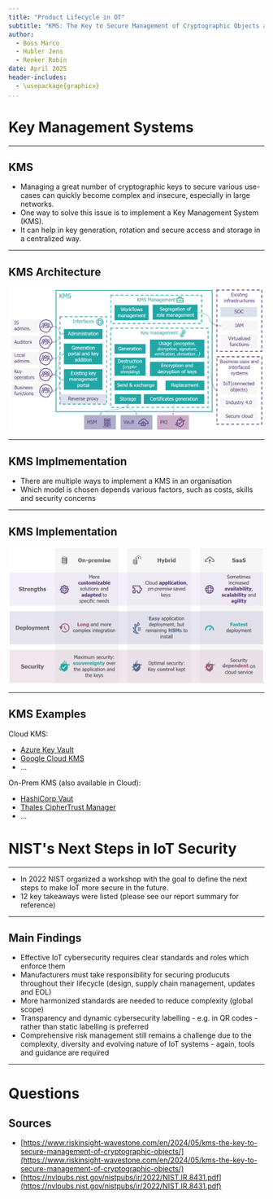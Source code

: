 ```yaml
---
title: "Product Lifecycle in OT"
subtitle: "KMS: The Key to Secure Management of Cryptographic Objects and NIST's Next Steps in IoT Security"
author:
  - Boss Marco
  - Hubler Jens
  - Renker Robin
date: April 2025
header-includes:
  - \usepackage{graphicx}
...
```


# Key Management Systems

---

## KMS

- Managing a great number of cryptographic keys to secure various use-cases can
quickly become complex and insecure, especially in large networks.
- One way to solve this issue is to implement a Key Management System (KMS). 
- It can help in key generation, rotation and secure access and storage in a centralized way.

---

## KMS Architecture

![Typical KMS architecture\label{kms-arch}[^1]](./assets/kms-arch.png)

[^1]: https://www.riskinsight-wavestone.com/wp-content/uploads/2024/05/Capture-decran-2024-05-29-144022.png

---

## KMS Implmementation

- There are multiple ways to implement a KMS in an organisation
- Which model is chosen depends various factors, such as costs, skills and security
concerns

---

## KMS Implementation

![Possible implementations of a KMS\label{impl-ways}[^2]](./assets/impl-ways.png)

[^2]: https://www.riskinsight-wavestone.com/wp-content/uploads/2024/05/Capture-decran-2024-05-29-144058.png

---

## KMS Examples

Cloud KMS:

- [Azure Key Vault](https://azure.microsoft.com/en-us/products/key-vault)
- [Google Cloud KMS](https://cloud.google.com/security/products/security-key-management)
- ...

On-Prem KMS (also available in Cloud):
 
- [HashiCorp Vaut](https://www.vaultproject.io/)
- [Thales CipherTrust Manager](https://cpl.thalesgroup.com/encryption/ciphertrust-manager)
- ...


# NIST's Next Steps in IoT Security

---

- In 2022 NIST organized a workshop with the goal to define the next steps to make IoT more secure in the future.
- 12 key takeaways were listed (please see our report summary for reference)

---

## Main Findings

- Effective IoT cybersecurity requires clear standards and roles which enforce them
- Manufacturers must take responsibility for securing producuts throughout their lifecycle (design, supply chain management, updates and EOL)
- More harmonized standards are needed to reduce complexity (global scope)
- Transparency and dynamic cybersecurity labelling - e.g. in QR codes - rather than static labelling is preferred
- Comprehensive risk management still remains a challenge due to the complexity, diversity and evolving nature of IoT systems - again, tools and guidance are required


---

# Questions


## Sources

- [https://www.riskinsight-wavestone.com/en/2024/05/kms-the-key-to-secure-management-of-cryptographic-objects/](https://www.riskinsight-wavestone.com/en/2024/05/kms-the-key-to-secure-management-of-cryptographic-objects/)
- [https://nvlpubs.nist.gov/nistpubs/ir/2022/NIST.IR.8431.pdf](https://nvlpubs.nist.gov/nistpubs/ir/2022/NIST.IR.8431.pdf)
